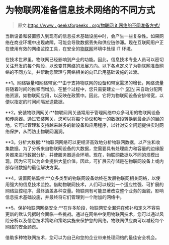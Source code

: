 # 为物联网准备信息技术网络的不同方式

> 原文:[https://www . geeksforgeeks . org/物联网 it 网络的不同准备方式/](https://www.geeksforgeeks.org/different-ways-to-prepare-an-it-network-for-iot/)

当新设备和装置嵌入到现有的信息技术基础设施中时，会产生一些复杂性。如果网络在商业环境中出现故障，可能会导致数据丢失和供应链停滞。现在互联网用户正在使用有效的网络监控工具，在安全的[物联网](https://www.geeksforgeeks.org/introduction-to-internet-of-things-iot-set-1/)环境中处理 IT 环境。

在技术世界里，物联网已经影响到产业的功能。因此，信息技术专业人员可以密切关注开发的每个阶段，以改变其网络的发展方向。以下各点定义了为物联网准备网络的不同方法，并帮助您管理与网络相关的向已启用基础设施的过渡。

**1。网络容量和网络带宽:**由于支持物联网的设备和带宽需求的增长，网络流量将随着时间的推移而增加。在整个过程中，您只需要建立一个 [SDN](https://www.geeksforgeeks.org/software-defined-networking/) 来自动分配网络资源，如物联网应用，以反映在政策中。因此，它将为物联网设备安排带宽，以便以指定的时间间隔发送数据。

**2。安装物联网网关:**物联网网关通常用于管理网络中众多可用的物联网设备和传感器。通过安装网关，您可以将每个协议和唯一的数据段转换到最合适的目的地。它可以管理和支持越来越多的新设备和应用程序，以针对安全问题提供实时网络保护，从而防止物联网漏洞。

**3。分析大数据:**物联网网络可以更经济高效地分析物联网数据，以产生和收集数据。为了分析来自物联网设备的大数据，您需要具有处理能力和容量的边缘服务器来进行数据分析，并使服务器适合环境。现在，物联网数据以不同的规模出现，因为它可以为企业提供大量价值。因此，可扩展云存储是在物联网设备上或内部存储数据的最佳解决方案。

**4。设置网络监控:**众多类型的物联网设备始终在发展物联网相关网络，以使用强大的信息技术监控。借助物联网技术，人们可以规划一个适应性强、可扩展的网络监控程序，最终涵盖各种变量。物联网有可能显著改变整个业务的面貌，影响信息技术基础设施，并最终将它们管理到一个附加的网络中。

**5。保护物联网网络安全:**在许多阶段，物联网安全漏洞在修补和定义不容易更新的默认凭据时会面临一些挑战。通过在网络中使用物联网技术，您可以通过风险分析以及信息技术策略和策略实施来保护您的网络。物联网供应商可以减轻每个网络的安全顾虑。

借助多种物联网技术，您可以为自己和您的企业带来处理网络的最佳安全机会。